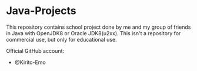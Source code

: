 # Java-Projects

This repository contains school project done by me and my group of friends in Java with OpenJDK8 or Oracle JDK8(u2xx).
This isn't a repository for commercial use, but only for educational use.

Official GitHub account:
- @Kirito-Emo
